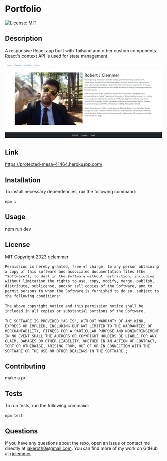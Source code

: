# Portfolio

[![License: MIT](https://img.shields.io/badge/License-MIT-yellow.svg)](https://opensource.org/licenses/MIT)


## Description

A responsive React app built with Tailwind and other custom components. React's context API is used for state management.

![Thumbnail](./rjc_react_port/src/assets/thumbnail.jpeg)

## Link

https://protected-mesa-41464.herokuapp.com/

 ## Installation
  To install necessary dependencies, run the following command:

  ` npm i `

  ## Usage
  npm run dev

  ## License
  MIT
  Copyright 2023 rjclemmer

    Permission is hereby granted, free of charge, to any person obtaining a copy of this software and associated documentation files (the "Software"), to deal in the Software without restriction, including without limitation the rights to use, copy, modify, merge, publish, distribute, sublicense, and/or sell copies of the Software, and to permit persons to whom the Software is furnished to do so, subject to the following conditions:
    
    The above copyright notice and this permission notice shall be included in all copies or substantial portions of the Software.
    
    THE SOFTWARE IS PROVIDED "AS IS", WITHOUT WARRANTY OF ANY KIND, EXPRESS OR IMPLIED, INCLUDING BUT NOT LIMITED TO THE WARRANTIES OF MERCHANTABILITY, FITNESS FOR A PARTICULAR PURPOSE AND NONINFRINGEMENT. IN NO EVENT SHALL THE AUTHORS OR COPYRIGHT HOLDERS BE LIABLE FOR ANY CLAIM, DAMAGES OR OTHER LIABILITY, WHETHER IN AN ACTION OF CONTRACT, TORT OR OTHERWISE, ARISING FROM, OUT OF OR IN CONNECTION WITH THE SOFTWARE OR THE USE OR OTHER DEALINGS IN THE SOFTWARE.;

  ## Contributing
  make a pr

  ## Tests
  To run tests, run the following command:

  ` npm test `

  ## Questions
  If you have any questions about the repo, open an issue or contact me directly at jakeroth0@gmail.com. You can find more of my work on GitHub at [rjclemmer](https://github.com/rjclemmer).